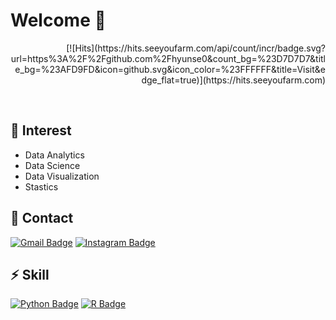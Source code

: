# Welcome :wave:

<p align="right"> 
[![Hits](https://hits.seeyoufarm.com/api/count/incr/badge.svg?url=https%3A%2F%2Fgithub.com%2Fhyunse0&count_bg=%23D7D7D7&title_bg=%23AFD9FD&icon=github.svg&icon_color=%23FFFFFF&title=Visit&edge_flat=true)](https://hits.seeyoufarm.com)
</p>

<br>

## :eyes: Interest
- Data Analytics
- Data Science
- Data Visualization
- Stastics

## :speech_balloon: Contact
[![Gmail Badge](https://img.shields.io/badge/Gmail-ea4335?style=flat-square&logo=Gmail&logoColor=white&link=mailto:hhs28166139@gmail.com)](mailto:hhs28166139@gmail.com)
[![Instagram Badge](https://img.shields.io/badge/-Instagram-e4405f?style=flat-square&logo=instagram&logoColor=white&link=https://www.instagram.com/datastudies_/)](https://www.instagram.com/datastudies_/) 

## :zap: Skill
[![Python Badge](https://img.shields.io.badge/Python-3776ab?style=flat-square&logo=Python&logoColor=white&link=https://www.python.org/)](https://www.python.org/)
[![R Badge](https://img.shields.io.badge/R-276dc3?style=flat-square&logo=R&logoColor=white&link=https://www.r-project.org/)](https://www.r-project.org/)
